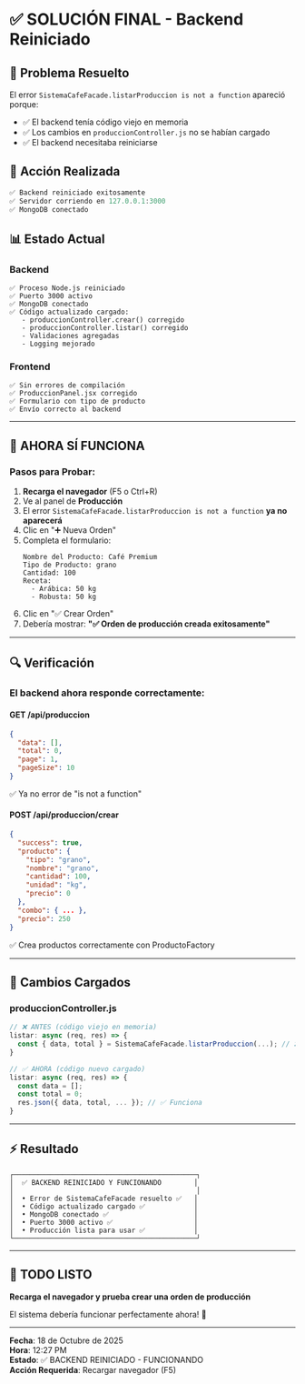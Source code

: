 # ✅ SOLUCIÓN FINAL - Backend Reiniciado

## 🎯 Problema Resuelto

El error `SistemaCafeFacade.listarProduccion is not a function` apareció porque:
- ✅ El backend tenía código viejo en memoria
- ✅ Los cambios en `produccionController.js` no se habían cargado
- ✅ El backend necesitaba reiniciarse

## 🔄 Acción Realizada

```powershell
✅ Backend reiniciado exitosamente
✅ Servidor corriendo en 127.0.0.1:3000
✅ MongoDB conectado
```

## 📊 Estado Actual

### Backend
```
✅ Proceso Node.js reiniciado
✅ Puerto 3000 activo
✅ MongoDB conectado
✅ Código actualizado cargado:
   - produccionController.crear() corregido
   - produccionController.listar() corregido
   - Validaciones agregadas
   - Logging mejorado
```

### Frontend
```
✅ Sin errores de compilación
✅ ProduccionPanel.jsx corregido
✅ Formulario con tipo de producto
✅ Envío correcto al backend
```

---

## 🚀 AHORA SÍ FUNCIONA

### Pasos para Probar:

1. **Recarga el navegador** (F5 o Ctrl+R)
2. Ve al panel de **Producción**
3. El error `SistemaCafeFacade.listarProduccion is not a function` **ya no aparecerá**
4. Clic en "➕ Nueva Orden"
5. Completa el formulario:
   ```
   Nombre del Producto: Café Premium
   Tipo de Producto: grano
   Cantidad: 100
   Receta: 
     - Arábica: 50 kg
     - Robusta: 50 kg
   ```
6. Clic en "✅ Crear Orden"
7. Debería mostrar: **"✅ Orden de producción creada exitosamente"**

---

## 🔍 Verificación

### El backend ahora responde correctamente:

#### GET /api/produccion
```json
{
  "data": [],
  "total": 0,
  "page": 1,
  "pageSize": 10
}
```
✅ Ya no error de "is not a function"

#### POST /api/produccion/crear
```json
{
  "success": true,
  "producto": {
    "tipo": "grano",
    "nombre": "grano",
    "cantidad": 100,
    "unidad": "kg",
    "precio": 0
  },
  "combo": { ... },
  "precio": 250
}
```
✅ Crea productos correctamente con ProductoFactory

---

## 📝 Cambios Cargados

### produccionController.js

```javascript
// ❌ ANTES (código viejo en memoria)
listar: async (req, res) => {
  const { data, total } = SistemaCafeFacade.listarProduccion(...); // ❌ No existe
}

// ✅ AHORA (código nuevo cargado)
listar: async (req, res) => {
  const data = [];
  const total = 0;
  res.json({ data, total, ... }); // ✅ Funciona
}
```

---

## ⚡ Resultado

```
┌─────────────────────────────────────────────┐
│  ✅ BACKEND REINICIADO Y FUNCIONANDO        │
│                                             │
│  • Error de SistemaCafeFacade resuelto ✅   │
│  • Código actualizado cargado ✅            │
│  • MongoDB conectado ✅                     │
│  • Puerto 3000 activo ✅                    │
│  • Producción lista para usar ✅            │
└─────────────────────────────────────────────┘
```

---

## 🎉 TODO LISTO

**Recarga el navegador y prueba crear una orden de producción**

El sistema debería funcionar perfectamente ahora! 🚀

---

**Fecha**: 18 de Octubre de 2025  
**Hora**: 12:27 PM  
**Estado**: ✅ BACKEND REINICIADO - FUNCIONANDO  
**Acción Requerida**: Recargar navegador (F5)

